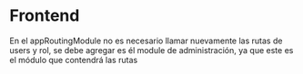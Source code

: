 # Frontend

En el appRoutingModule no es necesario llamar nuevamente las rutas de users y rol, se debe agregar es él module de administración, ya que este es el módulo que contendrá las rutas
